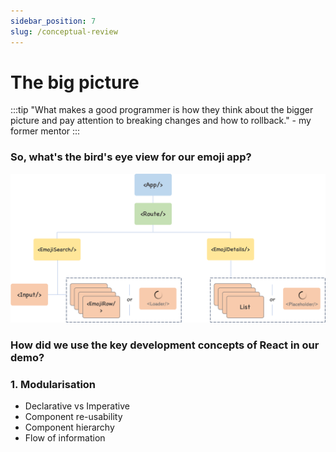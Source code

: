 ```yaml
---
sidebar_position: 7
slug: /conceptual-review
---
```


# The big picture

:::tip
"What makes a good programmer is how they think about the bigger picture and pay attention to breaking changes and how to rollback." - my former mentor
:::

### So, what's the bird's eye view for our emoji app?

![flow](./lab/assets/emoji-demo-flow-diagram.png)

### How did we use the key development concepts of React in our demo?

### 1. Modularisation

- Declarative vs Imperative
- Component re-usability
- Component hierarchy
- Flow of information
